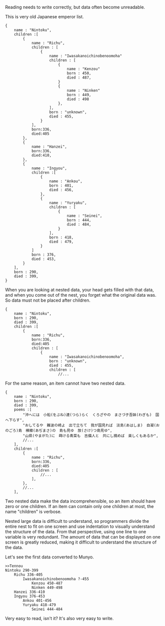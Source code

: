 Reading needs to write correctly, but data often become unreadable.

This is very old Japanese emperor list.
```json5
{
	name : "Nintoku",
	children :[
		{
			name : "Richu",
			children : [
				{
					name : "Iwasakanoichinobenoomoha"
					children : [
						{
							name : "Kenzou"
							born : 450,
							died : 487,
						}
						{
							name : "Ninken"
							born : 449,
							died : 498
						},
					],
					born : "unknown",
					died : 455,
				}
			],
			born:336,
			died:405
		},
		{
			name : "Hanzei",
			born:336,
			died:410,
		},
		{
			name : "Ingyou",
			children :[
				{
					name : "Ankou",
					born : 401,
					died : 456,
				},
				{
					name : "Yuryaku",
					children : [
						{
							name : "Seinei",
							born : 444,
							died : 484,
						}
					],
					born : 418,
					died : 479,
				}
			]
			born : 376,
			died : 453,
		}
	],
	born : 290,
	died : 399,
}
```
When you are looking at nested data, your head gets filled with that data, and when you come out of the nest, you forget what the original data was. So data must not be placed after children.
```json5
{
	name : "Nintoku",
	born : 290,
	died : 399,
	children :[
		{
			name : "Richu",
			born:336,
			died:405
			children : [
				{
					name : "Iwasakanoichinobenoomoha",
					born : "unknown",
					died : 455,
					children : [
						//...
```
For the same reason, an item cannot have two nested data.
```json5
{
	name : "Nintoku",
	born : 290,
	died : 399,
	poems :[
		"沖へには　小船(をぶね)連(つら)らく　くろざやの　まさづ子吾妹(わぎも)　国へ下らす",
		"おしてるや　難波の崎よ　出で立ちて　我が国見れば　淡島(あはしま)　自凝(おのごろ)島　檳榔(あぢまさ)の　島も見ゆ　放(さけ)つ島見ゆ",
		"山県(やまがた)に　蒔ける青菜も　吉備人と　共にし摘めば　楽しくもあるか",
		//...
	],
	children :[
		{
			name : "Richu",
			born:336,
			died:405
			children : [
				//...
			],
		},
		//...
	],
```
Two nested data make the data incomprehensible, so an item should have zero or one children. If an item can contain only one children at most, the name "children" is verbose.

Nested large data is difficult to understand, so programmers divide the entire nest to fit on one screen and use indentation to visually understand the structure of the data. From that perspective, using one line to one variable is very redundant. The amount of data that can be displayed on one screen is greatly reduced, making it difficult to understand the structure of the data.

Let's see the first data converted to Munyo.
```
>>Tennou
Nintoku 290-399
	Richu 336-405
		Iwasakanoichinobenoomoha ?-455
			Kenzou 450-487
			Ninken 449-498
	Hanzei 336-410
	Ingyou 376-453
		Ankou 401-456
		Yuryaku 418-479
			Seinei 444-484
```
Very easy to read, isn't it? It's also very easy to write.